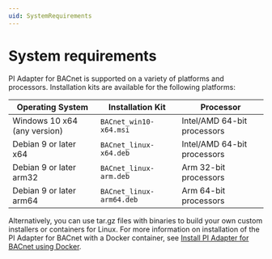 ```yaml
---
uid: SystemRequirements
---
```


# System requirements

PI Adapter for BACnet is supported on a variety of platforms and processors. Installation kits are available for the following platforms:

| Operating System | Installation Kit | Processor |
|-------------------|----------------------------------|-------------|
| Windows 10 x64 (any version)  | `BACnet_win10-x64.msi`     | Intel/AMD 64-bit processors |
| Debian 9 or later x64 | `BACnet_linux-x64.deb`     | Intel/AMD 64-bit processors |
| Debian 9 or later arm32 | `BACnet_linux-arm.deb`  | Arm 32-bit processors |
| Debian 9 or later arm64 | `BACnet_linux-arm64.deb`  | Arm 64-bit processors |

Alternatively, you can use tar.gz files with binaries to build your own custom installers or containers for Linux. For more information on installation of the PI Adapter for BACnet with a Docker container, see [Install PI Adapter for BACnet using Docker](xref:InstallPIAdapterForBACnetUsingDocker).

